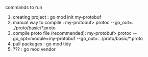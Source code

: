 commands to run

1. creating project : go mod init my-protobuf
2. manual way to compile : my-protobuf> protoc --go_out=. ./proto/basic/*.proto
3. compile proto file (recommended): my-protobuf> protoc --go_opt=module=my-protobuf --go_out=. ./proto/basic/*.proto
4. pull packages : go mod tidy
5. ??? : go mod vendor

